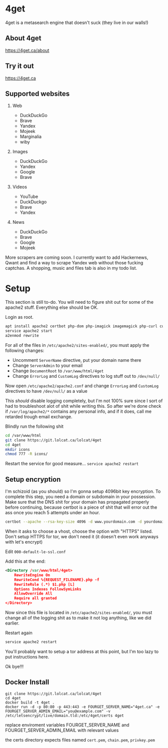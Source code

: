 # 4get
4get is a metasearch engine that doesn't suck (they live in our walls!)

## About 4get
https://4get.ca/about

## Try it out
https://4get.ca

## Supported websites
1. Web
	- DuckDuckGo
	- Brave
	- Yandex
	- Mojeek
	- Marginalia
	- wiby

2. Images
	- DuckDuckGo
	- Yandex
	- Google
	- Brave

3. Videos
	- YouTube
	- DuckDuckgo
	- Brave
	- Yandex

4. News
	- DuckDuckGo
	- Brave
	- Google
	- Mojeek

More scrapers are coming soon. I currently want to add Hackernews, Qwant and find a way to scrape Yandex web without those fucking captchas. A shopping, music and files tab is also in my todo list.

# Setup
This section is still to-do. You will need to figure shit out for some of the apache2 stuff. Everything else should be OK.

Login as root.

```sh
apt install apache2 certbot php-dom php-imagick imagemagick php-curl curl php-apcu git libapache2-mod-php python3-certbot-apache
service apache2 start
a2enmod rewrite
```

For all of the files in `/etc/apache2/sites-enabled/`, you must apply the following changes:
- Uncomment `ServerName` directive, put your domain name there
- Change `ServerAdmin` to your email
- Change `DocumentRoot` to `/var/www/html/4get`
- Change `ErrorLog` and `CustomLog` directives to log stuff out to `/dev/null/`

Now open `/etc/apache2/apache2.conf` and change `ErrorLog` and `CustomLog` directives to have `/dev/null/` as a value

This *should* disable logging completely, but I'm not 100% sure since I sort of had to troubleshoot alot of shit while writing this. So after we're done check if `/var/log/apache2/*` contains any personal info, and if it does, call me retarded trough email exchange.

Blindly run the following shit

```sh
cd /var/www/html
git clone https://git.lolcat.ca/lolcat/4get
cd 4get
mkdir icons
chmod 777 -R icons/
```

Restart the service for good measure... `service apache2 restart`

## Setup encryption
I'm schizoid (as you should) so I'm gonna setup 4096bit key encryption. To complete this step, you need a domain or subdomain in your possession. Make sure that the DNS shit for your domain has propagated properly before continuing, because certbot is a piece of shit that will error out the ass once you reach 5 attempts under an hour.

```sh
certbot --apache --rsa-key-size 4096 -d www.yourdomain.com -d yourdomain.com
```
When it asks to choose a vhost, choose the option with "HTTPS" listed. Don't setup HTTPS for tor, we don't need it (it doesn't even work anyways with let's encrypt)

Edit `000-default-le-ssl.conf`

Add this at the end:
```xml
<Directory /var/www/html/4get>
	RewriteEngine On
	RewriteCond %{REQUEST_FILENAME}.php -f
	RewriteRule (.*) $1.php [L]
	Options Indexes FollowSymLinks
	AllowOverride All
	Require all granted
</Directory>
```

Now since this file is located in `/etc/apache2/sites-enabled/`, you must change all of the logging shit as to make it not log anything, like we did earlier.

Restart again
```sh
service apache2 restart
```

You'll probably want to setup a tor address at this point, but I'm too lazy to put instructions here.

Ok bye!!!



## Docker Install

```
git clone https://git.lolcat.ca/lolcat/4get
cd 4get
docker build -t 4get .
docker run -d -p 80:80 -p 443:443 -e FOURGET_SERVER_NAME="4get.ca" -e FOURGET_SERVER_ADMIN_EMAIL="you@example.com" -v /etc/letsencrypt/live/domain.tld:/etc/4get/certs 4get
```

replace enviroment variables FOURGET_SERVER_NAME and FOURGET_SERVER_ADMIN_EMAIL with relevant values

the certs directory expects files named `cert.pem`, `chain.pem`, `privkey.pem`


